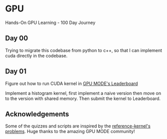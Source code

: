 # GPU

Hands-On GPU Learning - 100 Day Journey

## Day 00

Trying to migrate this codebase from python to c++, so that I can implement cuda directly in the codebase.

## Day 01

Figure out how to run CUDA kernel in [GPU MODE's Leaderboard](https://gpu-mode.github.io/discord-cluster-manager/docs/intro)

Implement a histogram kernel, first implement a naive version then move on to the version with shared memory. Then submit the kernel to Leaderboard.

## Acknowledgements

Some of the quizzes and scripts are inspired by the [reference-kernel's problems](https://github.com/gpu-mode/reference-kernels). Huge thanks to the amazing GPU MODE community!
